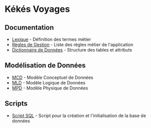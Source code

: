 # Kékés Voyages

## Documentation

- [Lexique](lexique.md) - Définition des termes métier
- [Règles de Gestion](regle-et-gestion.md) - Liste des règles métier de l'application
- [Dictionnaire de Données](dictionnaire-de-donnees.md) - Structure des tables et attributs

## Modélisation de Données

- [MCD](MCD.pdf) - Modèle Conceptuel de Données
- [MLD](MLD.pdf) - Modèle Logique de Données
- [MPD](MPD.pdf) - Modèle Physique de Données

## Scripts

- [Script SQL](script.sql) - Script pour la création et l'initialisation de la base de données